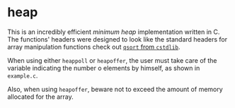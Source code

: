 heap
====
This is an incredibly efficient *minimum heap* implementation written in C. The functions' headers were designed to look like the standard headers for array manipulation functions check out [`qsort` from `cstdlib`](http://www.cplusplus.com/reference/cstdlib/qsort/).

When using either `heappoll` or `heapoffer`, the user must take care of the variable indicating the number o elements by himself, as shown in `example.c`.

Also, when using `heapoffer`, beware not to exceed the amount of memory allocated for the array.
